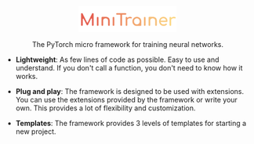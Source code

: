 

<div align="center">

<img src="./img/logo.png" alt="Logo" width="200"/>

The PyTorch micro framework for training neural networks.

</div>

- **Lightweight**: As few lines of code as possible. Easy to use and understand. If you don't call a function, you don't need to know how it works.

- **Plug and play**: The framework is designed to be used with extensions. You can use the extensions provided by the framework or write your own. This provides a lot of flexibility and customization.

- **Templates**: The framework provides 3 levels of templates for starting a new project.
